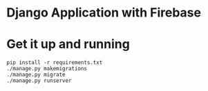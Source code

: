# Django Application with Firebase
# Get it up and running

```
pip install -r requirements.txt
./manage.py makemigrations
./manage.py migrate
./manage.py runserver
```
